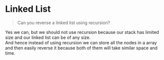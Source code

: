 # Linked List

> Can you reverse a linked list using recursion?

 Yes we can, but we should not use recursion because our stack has limited size and our linked list can be of any size.   
And hence instead of using recursion we can store all the nodes in a array and then easily reverse it because both of them will take similar space and time.


